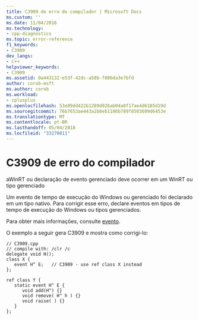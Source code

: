 ```yaml
---
title: C3909 de erro do compilador | Microsoft Docs
ms.custom: ''
ms.date: 11/04/2016
ms.technology:
- cpp-diagnostics
ms.topic: error-reference
f1_keywords:
- C3909
dev_langs:
- C++
helpviewer_keywords:
- C3909
ms.assetid: 0a443132-e53f-42dc-a58b-f086da3e7bfd
author: corob-msft
ms.author: corob
ms.workload:
- cplusplus
ms.openlocfilehash: 53e89dd422b1289d926ab04a0f17ae4d6185d19d
ms.sourcegitcommit: 76b7653ae443a2b8eb1186b789f8503609d6453e
ms.translationtype: MT
ms.contentlocale: pt-BR
ms.lasthandoff: 05/04/2018
ms.locfileid: "33270811"
---
```

# <a name="compiler-error-c3909"></a>C3909 de erro do compilador
aWinRT ou declaração de evento gerenciado deve ocorrer em um WinRT ou tipo gerenciado  
  
 Um evento de tempo de execução do Windows ou gerenciado foi declarado em um tipo nativo. Para corrigir esse erro, declare eventos em tipos de tempo de execução do Windows ou tipos gerenciados.  
  
 Para obter mais informações, consulte [evento](../../windows/event-cpp-component-extensions.md).  
  
 O exemplo a seguir gera C3909 e mostra como corrigi-lo:  
  
```  
// C3909.cpp  
// compile with: /clr /c  
delegate void H();  
class X {  
   event H^ E;   // C3909 - use ref class X instead  
};  
  
ref class Y {  
   static event H^ E {  
      void add(H^) {}  
      void remove( H^ h ) {}  
      void raise( ) {}  
   }  
};  
```